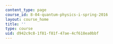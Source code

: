 ```yaml
---
content_type: page
course_id: 8-04-quantum-physics-i-spring-2016
layout: course_home
title: ''
type: course
uid: d942c9c8-1f81-f81f-47ae-4cf618ea0bbf
---
```

